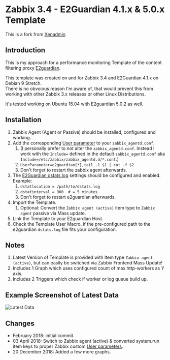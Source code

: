 # Zabbix 3.4 - E2Guardian 4.1.x & 5.0.x Template
This is a fork from [Xenadmin](https://github.com/xenadmin/zabbix-templates)

## Introduction
This is my approach for a performance monitoring Template of the content filtering proxy [E2guardian](http://e2guardian.org/).

This template was created on and for Zabbix 3.4 and E2Guardian 4.1.x on Debian 9 Stretch.  
There is no obvoious reason I'm aware of, that would prevent this from working with other Zabbix 3.x releases or other Linux Distributions. 

It's tested working on Ubuntu 16.04 with E2guardian 5.0.2 as well.

## Installation

1. Zabbix Agent (Agent or Passive) should be installed, configured and working.
1. Add the corresponding [User parameter](https://www.zabbix.com/documentation/3.4/manual/config/items/userparameters) to your `zabbix_agentd.conf`.
   1. (I personally prefer to *not* alter the `zabbix_agentd.conf`. Instead I work with the `Include=` defined in the default `zabbix_agentd.conf` aka `Include=/etc/zabbix/zabbix_agentd.d/*.conf`.)
   1. `UserParameter=e2guardian[*],tail -1 $1 | cut -f $2`
   1. Don't forget to restart the zabbix agent afterwards. 
1. The [E2Guardian dstats.log](https://github.com/e2guardian/e2guardian/blob/master/notes/dstats_format) settings should be configured and enabled. Example:
   1. `dstatlocation = /path/to/dstats.log`
   1. `dstatinterval = 300  # = 5 minutes`
   1. Don't forget to restart e2guardian afterwards. 
1. Import the Template.
   1. Optional: Convert the `Zabbix agent (active)` item type to `Zabbix agent` passive via Mass update. 
1. Link the Template to your E2guardian Host.
1. Check the Template User Macro, if the pre-configured path to the e2guardian `dstats.log` file fits your configuration.

## Notes

1. Latest Version of Template is provided with Item type `Zabbix agent (active)`, but can easily be switched via Zabbix Frontend Mass Update!
1. Includes 1 Graph which uses configured count of max http-workers as Y axis. 
1. Includes 2 Triggers which check if worker or log queue build up. 

## Example Screenshot of Latest Data

![Latest Data](example01.png)

## Changes
- February 2018: initial commit.
- 03 April 2018: Switch to Zabbix agent (active) & converted system.run item keys to proper Zabbix custom [User parameters](https://www.zabbix.com/documentation/3.4/manual/config/items/userparameters).
- 20 December 2018: Added a few more graphs.
